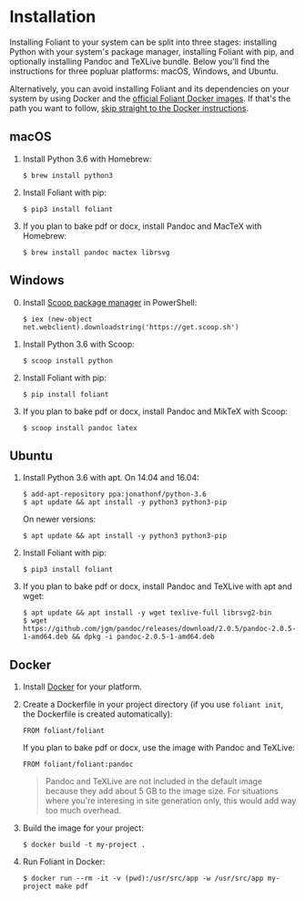 # Installation

Installing Foliant to your system can be split into three stages: installing Python with your system's package manager, installing Foliant with pip, and optionally installing Pandoc and TeXLive bundle. Below you'll find the instructions for three popluar platforms: macOS, Windows, and Ubuntu.

Alternatively, you can avoid installing Foliant and its dependencies on your system by using Docker and the [official Foliant Docker images](https://hub.docker.com/r/foliant/foliant/). If that's the path you want to follow, [skip straight to the Docker instructions](#docker).


## macOS

1.  Install Python 3.6 with Homebrew:

        $ brew install python3

2.  Install Foliant with pip:

        $ pip3 install foliant

3.  If you plan to bake pdf or docx, install Pandoc and MacTeX with Homebrew:

        $ brew install pandoc mactex librsvg

## Windows

0.  Install [Scoop package manager](http://scoop.sh/) in PowerShell:

        $ iex (new-object net.webclient).downloadstring('https://get.scoop.sh')

1.  Install Python 3.6 with Scoop:

        $ scoop install python

2.  Install Foliant with pip:

        $ pip install foliant

3.  If you plan to bake pdf or docx, install Pandoc and MikTeX with Scoop:

        $ scoop install pandoc latex

## Ubuntu

1.  Install Python 3.6 with apt. On 14.04 and 16.04:

        $ add-apt-repository ppa:jonathonf/python-3.6
        $ apt update && apt install -y python3 python3-pip

    On newer versions:

        $ apt update && apt install -y python3 python3-pip

2.  Install Foliant with pip:

        $ pip3 install foliant

3.  If you plan to bake pdf or docx, install Pandoc and TeXLive with apt and wget:

        $ apt update && apt install -y wget texlive-full librsvg2-bin
        $ wget https://github.com/jgm/pandoc/releases/download/2.0.5/pandoc-2.0.5-1-amd64.deb && dpkg -i pandoc-2.0.5-1-amd64.deb


## Docker

1.  Install [Docker](https://www.docker.com/) for your platform.

2.  Create a Dockerfile in your project directory (if you use `foliant init`, the Dockerfile is created automatically):

        FROM foliant/foliant

    If you plan to bake pdf or docx, use the image with Pandoc and TeXLive:

        FROM foliant/foliant:pandoc

    > Pandoc and TeXLive are not included in the default image because they add about 5 GB to the image size. For situations where you're interesing in site generation only, this would add way too much overhead.

3.  Build the image for your project:

        $ docker build -t my-project .

4.  Run Foliant in Docker:

        $ docker run --rm -it -v (pwd):/usr/src/app -w /usr/src/app my-project make pdf
